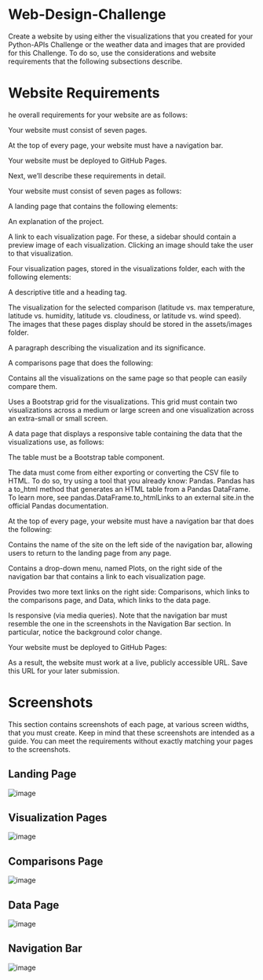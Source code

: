 # Web-Design-Challenge

Create a website by using either the visualizations that you created for your Python-APIs Challenge or the weather data and images that are provided for this Challenge. To do so, use the considerations and website requirements that the following subsections describe.

# Website Requirements

he overall requirements for your website are as follows:

Your website must consist of seven pages.

At the top of every page, your website must have a navigation bar.

Your website must be deployed to GitHub Pages.

Next, we’ll describe these requirements in detail.

Your website must consist of seven pages as follows:

A landing page that contains the following elements:

An explanation of the project.

A link to each visualization page. For these, a sidebar should contain a preview image of each visualization. Clicking an image should take the user to that visualization.

Four visualization pages, stored in the visualizations folder, each with the following elements:

A descriptive title and a heading tag.

The visualization for the selected comparison (latitude vs. max temperature, latitude vs. humidity, latitude vs. cloudiness, or latitude vs. wind speed). The images that these pages display should be stored in the assets/images folder.

A paragraph describing the visualization and its significance.

A comparisons page that does the following:

Contains all the visualizations on the same page so that people can easily compare them.

Uses a Bootstrap grid for the visualizations. This grid must contain two visualizations across a medium or large screen and one visualization across an extra-small or small screen.

A data page that displays a responsive table containing the data that the visualizations use, as follows:

The table must be a Bootstrap table component.

The data must come from either exporting or converting the CSV file to HTML. To do so, try using a tool that you already know: Pandas. Pandas has a to_html method that generates an HTML table from a Pandas DataFrame. To learn more, see pandas.DataFrame.to_htmlLinks to an external site.in the official Pandas documentation.

At the top of every page, your website must have a navigation bar that does the following:

Contains the name of the site on the left side of the navigation bar, allowing users to return to the landing page from any page.

Contains a drop-down menu, named Plots, on the right side of the navigation bar that contains a link to each visualization page.

Provides two more text links on the right side: Comparisons, which links to the comparisons page, and Data, which links to the data page.

Is responsive (via media queries). Note that the navigation bar must resemble the one in the screenshots in the Navigation Bar section. In particular, notice the background color change.

Your website must be deployed to GitHub Pages:

As a result, the website must work at a live, publicly accessible URL. Save this URL for your later submission.

# Screenshots

This section contains screenshots of each page, at various screen widths, that you must create. Keep in mind that these screenshots are intended as a guide. You can meet the requirements without exactly matching your pages to the screenshots.

## Landing Page

![image](https://user-images.githubusercontent.com/105513598/194936260-137fd063-08b1-42f8-ab78-218992610dcf.png)

## Visualization Pages

![image](https://user-images.githubusercontent.com/105513598/194936330-007c056b-ca70-463d-a574-b9146119dbf9.png)

## Comparisons Page

![image](https://user-images.githubusercontent.com/105513598/194936415-6cc8531f-ca75-4058-b6ee-2c228d67c1d4.png)

## Data Page

![image](https://user-images.githubusercontent.com/105513598/194936510-33d84c00-f0dd-4f59-87b0-80fe87add820.png)

## Navigation Bar

![image](https://user-images.githubusercontent.com/105513598/194936575-9cac1298-05c6-4a44-bfc4-f13dea63b7bd.png)

